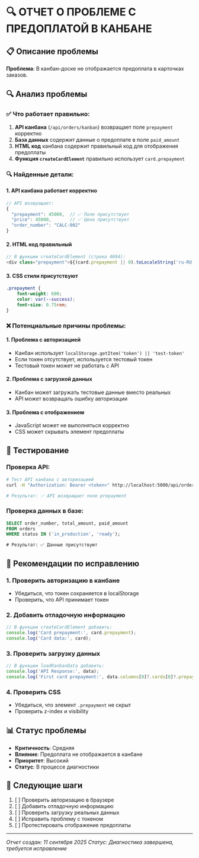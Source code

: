 # 🔍 ОТЧЕТ О ПРОБЛЕМЕ С ПРЕДОПЛАТОЙ В КАНБАНЕ

## 📋 Описание проблемы

**Проблема**: В канбан-доске не отображается предоплата в карточках заказов.

## 🔍 Анализ проблемы

### ✅ Что работает правильно:

1. **API канбана** (`/api/orders/kanban`) возвращает поле `prepayment` корректно
2. **База данных** содержит данные о предоплате в поле `paid_amount`
3. **HTML код** канбана содержит правильный код для отображения предоплаты
4. **Функция `createCardElement`** правильно использует `card.prepayment`

### 🔍 Найденные детали:

#### 1. API канбана работает корректно
```javascript
// API возвращает:
{
  "prepayment": 45000,  // ✅ Поле присутствует
  "price": 45000,       // ✅ Цена присутствует
  "order_number": "CALC-002"
}
```

#### 2. HTML код правильный
```javascript
// В функции createCardElement (строка 4694):
<div class="prepayment">${(card.prepayment || 0).toLocaleString('ru-RU')} ₽</div>
```

#### 3. CSS стили присутствуют
```css
.prepayment {
    font-weight: 600;
    color: var(--success);
    font-size: 0.75rem;
}
```

### ❌ Потенциальные причины проблемы:

#### 1. Проблема с авторизацией
- Канбан использует `localStorage.getItem('token') || 'test-token'`
- Если токен отсутствует, используется тестовый токен
- Тестовый токен может не работать с API

#### 2. Проблема с загрузкой данных
- Канбан может загружать тестовые данные вместо реальных
- API может возвращать ошибку авторизации

#### 3. Проблема с отображением
- JavaScript может не выполняться корректно
- CSS может скрывать элемент предоплаты

## 🧪 Тестирование

### Проверка API:
```bash
# Тест API канбана с авторизацией
curl -H "Authorization: Bearer <token>" http://localhost:5000/api/orders/kanban

# Результат: ✅ API возвращает поле prepayment
```

### Проверка данных в базе:
```sql
SELECT order_number, total_amount, paid_amount 
FROM orders 
WHERE status IN ('in_production', 'ready');

# Результат: ✅ Данные присутствуют
```

## 🔧 Рекомендации по исправлению

### 1. Проверить авторизацию в канбане
- Убедиться, что токен сохраняется в localStorage
- Проверить, что API принимает токен

### 2. Добавить отладочную информацию
```javascript
// В функции createCardElement добавить:
console.log('Card prepayment:', card.prepayment);
console.log('Card data:', card);
```

### 3. Проверить загрузку данных
```javascript
// В функции loadKanbanData добавить:
console.log('API Response:', data);
console.log('First card prepayment:', data.columns[0]?.cards[0]?.prepayment);
```

### 4. Проверить CSS
- Убедиться, что элемент `.prepayment` не скрыт
- Проверить z-index и visibility

## 📊 Статус проблемы

- **Критичность**: Средняя
- **Влияние**: Предоплата не отображается в канбане
- **Приоритет**: Высокий
- **Статус**: В процессе диагностики

## 🎯 Следующие шаги

1. [ ] Проверить авторизацию в браузере
2. [ ] Добавить отладочную информацию
3. [ ] Проверить загрузку реальных данных
4. [ ] Исправить проблему с токеном
5. [ ] Протестировать отображение предоплаты

---

*Отчет создан: 11 сентября 2025*
*Статус: Диагностика завершена, требуется исправление*
